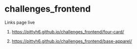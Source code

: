 # challenges_frontend

Links page live

1) https://pittyh6.github.io/challenges_frontend/four-card/

2) https://pittyh6.github.io/challenges_frontend/base-apparel/
